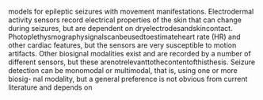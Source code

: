 models for epileptic seizures with movement manifestations. Electrodermal activity sensors
record electrical properties of the skin that can change during seizures, but are dependent on
dryelectrodesandskincontact. Photoplethysmographysignalscanbeusedtoestimateheart
rate (HR) and other cardiac features, but the sensors are very susceptible to motion artifacts.
Other biosignal modalities exist and are recorded by a number of different sensors, but these
arenotrelevanttothecontentofthisthesis.
Seizure detection can be monomodal or multimodal, that is, using one or more biosig-
nal modality, but a general preference is not obvious from current literature and depends on